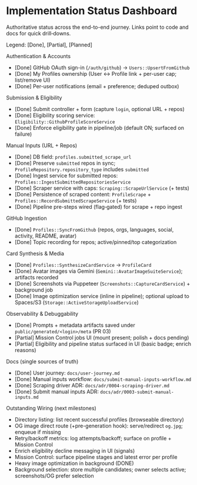 # Implementation Status Dashboard

Authoritative status across the end-to-end journey. Links point to code and docs for quick
drill‑downs.

Legend: [Done], [Partial], [Planned]

Authentication & Accounts

- [Done] GitHub OAuth sign-in (`/auth/github`) → `Users::UpsertFromGithub`
- [Done] My Profiles ownership (User ↔ Profile link + per-user cap; list/remove UI)
- [Done] Per-user notifications (email + preference; deduped outbox)

Submission & Eligibility

- [Done] Submit controller + form (capture `login`, optional URL + repos)
- [Done] Eligibility scoring service: `Eligibility::GithubProfileScoreService`
- [Done] Enforce eligibility gate in pipeline/job (default ON; surfaced on failure)

Manual Inputs (URL + Repos)

- [Done] DB field: `profiles.submitted_scrape_url`
- [Done] Preserve `submitted` repos in sync; `ProfileRepository.repository_type` includes
  `submitted`
- [Done] Ingest service for submitted repos: `Profiles::IngestSubmittedRepositoriesService`
- [Done] Scraper service with caps: `Scraping::ScrapeUrlService` (+ tests)
- [Done] Persistence of scraped content: `ProfileScrape` + `Profiles::RecordSubmittedScrapeService`
  (+ tests)
- [Done] Pipeline pre-steps wired (flag‑gated) for scrape + repo ingest

GitHub Ingestion

- [Done] `Profiles::SyncFromGithub` (repos, orgs, languages, social, activity, README, avatar)
- [Done] Topic recording for repos; active/pinned/top categorization

Card Synthesis & Media

- [Done] `Profiles::SynthesizeCardService` → `ProfileCard`
- [Done] Avatar images via Gemini (`Gemini::AvatarImageSuiteService`); artifacts recorded
- [Done] Screenshots via Puppeteer (`Screenshots::CaptureCardService`) + background job
- [Done] Image optimization service (inline in pipeline); optional upload to Spaces/S3
  (`Storage::ActiveStorageUploadService`)

Observability & Debuggability

- [Done] Prompts + metadata artifacts saved under `public/generated/<login>/meta` (PR 03)
- [Partial] Mission Control jobs UI (mount present; polish + docs pending)
- [Partial] Eligibility and pipeline status surfaced in UI (basic badge; enrich reasons)

Docs (single sources of truth)

- [Done] User journey: `docs/user-journey.md`
- [Done] Manual inputs workflow: `docs/submit-manual-inputs-workflow.md`
- [Done] Scraping driver ADR: `docs/adr/0004-scraping-driver.md`
- [Done] Submit manual inputs ADR: `docs/adr/0003-submit-manual-inputs.md`

Outstanding Wiring (next milestones)

- Directory listing: list recent successful profiles (browseable directory)
- OG image direct route (+pre-generation hook): serve/redirect `og.jpg`; enqueue if missing
- Retry/backoff metrics: log attempts/backoff; surface on profile + Mission Control
- Enrich eligibility decline messaging in UI (signals)
- Mission Control: surface pipeline stages and latest error per profile
- Heavy image optimization in background (DONE)
- Background selection: store multiple candidates; owner selects active; screenshots/OG prefer
  selection
